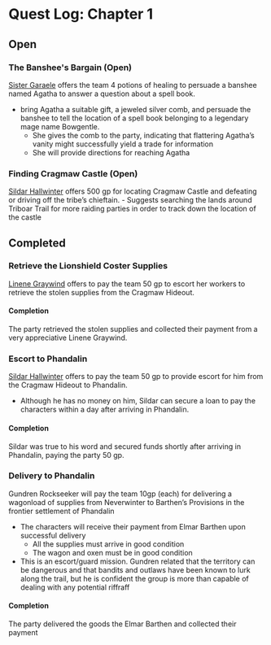 # Quest Log: Chapter 1

## Open

### The Banshee's Bargain (Open)

[Sister Garaele](../KeyNPCs/sisterGaraele.md) offers the team 4 potions of healing to persuade a banshee named Agatha to answer a question about a spell book. 

- bring Agatha a suitable gift, a jeweled silver comb, and persuade the banshee to tell the location of a spell book belonging to a legendary mage name Bowgentle.
	- She gives the comb to the party, indicating that flattering Agatha’s vanity might successfully yield a trade for information
	- She will provide directions for reaching Agatha

### Finding Cragmaw Castle (Open)

[Sildar Hallwinter](../KeyNPCs/sildarHallwinter.md) offers 500 gp for locating Cragmaw Castle and defeating or driving off the tribe’s chieftain.
	- Suggests searching the lands around Triboar Trail for more raiding parties in order to track down the location of the castle	

## Completed

### Retrieve the Lionshield Coster Supplies

[Linene Graywind](../KeyNPCs/lineneGraywind.md) offers to pay the team 50 gp to escort her workers to retrieve the stolen supplies from the Cragmaw Hideout.

#### Completion

The party retrieved the stolen supplies and collected their payment from a very appreciative Linene Graywind.

### Escort to Phandalin

[Sildar Hallwinter](../KeyNPCs/sildarHallwinter.md) offers to pay the team 50 gp to provide escort for him from the Cragmaw Hideout to Phandalin.

- Although he has no money on him, Sildar can secure a loan to pay the characters within a day after arriving in Phandalin.

#### Completion

Sildar was true to his word and secured funds shortly after arriving in Phandalin, paying the party 50 gp.

### Delivery to Phandalin

Gundren Rockseeker will pay the team 10gp (each) for delivering a wagonload of supplies from Neverwinter to Barthen’s Provisions in the frontier settlement of Phandalin

- The characters will receive their payment from Elmar Barthen upon successful delivery
	- All the supplies must arrive in good condition
	- The wagon and oxen must be in good condition
- This is an escort/guard mission. Gundren related that the territory can be dangerous and that bandits and outlaws have been known to lurk along the trail, but he is confident the group is more than capable of dealing with any potential riffraff 

#### Completion

The party delivered the goods the Elmar Barthen and collected their payment
